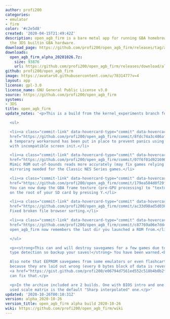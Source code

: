 ```yaml
---
author: profi200
categories:
- emulator
- firm
color: '#c2e5d8'
created: '2020-04-15T21:49:42Z'
description: open_agb_firm is a bare metal app for running GBA homebrew/games using
  the 3DS builtin GBA hardware.
download_page: https://github.com/profi200/open_agb_firm/releases/tag/alpha_2020-10-26
downloads:
  open_agb_firm_alpha_20201026.7z:
    size: 93876
    url: https://github.com/profi200/open_agb_firm/releases/download/alpha_2020-10-26/open_agb_firm_alpha_20201026.7z
github: profi200/open_agb_firm
image: https://avatars0.githubusercontent.com/u/7831477?v=4
layout: app
license: gpl-3.0
license_name: GNU General Public License v3.0
source: https://github.com/profi200/open_agb_firm
systems:
- 3DS
title: open_agb_firm
update_notes: '<p>This is a build from the kernel_experiments branch for the impatient.</p>

  <ul>

  <li><a class="commit-link" data-hovercard-type="commit" data-hovercard-url="https://github.com/profi200/open_agb_firm/commit/8fdc74a3c486af86416bf37505144dc03da66a14/hovercard"
  href="https://github.com/profi200/open_agb_firm/commit/8fdc74a3c486af86416bf37505144dc03da66a14"><tt>8fdc74a</tt></a>
  A temporary workaround has been put in place to prevent panics using bootloaders
  with incompatible screen init.</li>

  <li><a class="commit-link" data-hovercard-type="commit" data-hovercard-url="https://github.com/profi200/open_agb_firm/commit/07f6f01d921696c890f828f94289426eb64957d0/hovercard"
  href="https://github.com/profi200/open_agb_firm/commit/07f6f01d921696c890f828f94289426eb64957d0"><tt>07f6f01</tt></a>
  Mimic ROM out-of-bounds reads more accurately (may fix games relying on it) including
  mirroring needed for the Classic NES Series games.</li>

  <li><a class="commit-link" data-hovercard-type="commit" data-hovercard-url="https://github.com/profi200/open_agb_firm/commit/179ea504d0f29fbf529a21227ce3aaeabd5d73ce/hovercard"
  href="https://github.com/profi200/open_agb_firm/commit/179ea504d0f29fbf529a21227ce3aaeabd5d73ce"><tt>179ea50</tt></a>
  You can now dump the GBA frame texture (pre-GPU processing) to "texture_dump.bmp"
  on the root of your SD card by pressing Y.</li>

  <li><a class="commit-link" data-hovercard-type="commit" data-hovercard-url="https://github.com/profi200/open_agb_firm/commit/ac33d98ad5d03887e0dc1da2a2eab459b33b812c/hovercard"
  href="https://github.com/profi200/open_agb_firm/commit/ac33d98ad5d03887e0dc1da2a2eab459b33b812c"><tt>ac33d98</tt></a>
  Fixed broken file browser sorting.</li>

  <li><a class="commit-link" data-hovercard-type="commit" data-hovercard-url="https://github.com/profi200/open_agb_firm/commit/c87769a06e7dd4e2c11bc485e55f99cacee05b97/hovercard"
  href="https://github.com/profi200/open_agb_firm/commit/c87769a06e7dd4e2c11bc485e55f99cacee05b97"><tt>c87769a</tt></a>
  open_agb_firm now remembers the last dir you launched a ROM from.</li>

  </ul>

  <p><strong>This can and will destroy savegames for a few games due to broken save
  type detection so backup your saves!</strong> You have been warned.<br>

  Also note that EEPROM savegames from some emulators or even flashcarts are incompatible
  because they are laid out wrong (every 8 bytes block of data is reversed). This
  <a href="https://gist.github.com/profi200/e06794d7561ed552c518b4b0b2f5f2f6">tool</a>
  can fix that.</p>

  <p>In the archive included are 2 builds. One with BIOS intro and one without. The
  used scale matrix is the default "Sharp interpolated" one.</p>'
updated: '2020-10-26T00:10:31Z'
version: alpha_2020-10-26
version_title: open_agb_firm alpha build 2020-10-26
wiki: https://github.com/profi200/open_agb_firm/wiki
---
```


